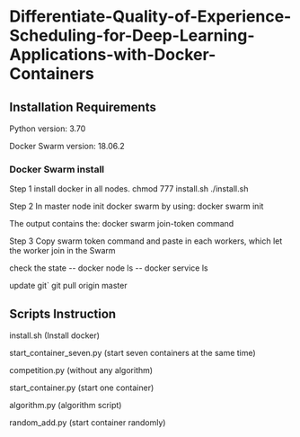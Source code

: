 # Differentiate-Quality-of-Experience-Scheduling-for-Deep-Learning-Applications-with-Docker-Containers


## Installation Requirements
Python version: 3.70

Docker Swarm version: 18.06.2

### Docker Swarm install 

Step 1 install docker in all nodes. chmod 777 install.sh ./install.sh

Step 2 In master node init docker swarm by using: docker swarm init

The output contains the: docker swarm join-token command

Step 3 Copy swarm token command and paste in each workers, which let the worker join in the Swarm

check the state -- docker node ls -- docker service ls

update git` git pull origin master


## Scripts Instruction

install.sh (Install docker)

start_container_seven.py (start seven containers at the same time)

competition.py (without any algorithm)

start_container.py (start one container)

algorithm.py (algorithm script)

random_add.py (start container randomly)
